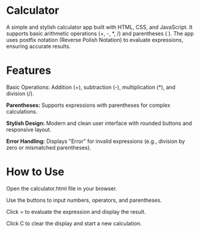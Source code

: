 # Calculator 

A simple and stylish calculator app built with HTML, CSS, and JavaScript. It supports basic arithmetic operations (+, -, *, /) and parentheses ( ). The app uses postfix notation (Reverse Polish Notation) to evaluate expressions, ensuring accurate results.

 # Features
Basic Operations: Addition (+), subtraction (-), multiplication (*), and division (/).

**Parentheses:** Supports expressions with parentheses for complex calculations.

**Stylish Design:** Modern and clean user interface with rounded buttons and responsive layout.

**Error Handling:** Displays "Error" for invalid expressions (e.g., division by zero or mismatched parentheses).

# How to Use
Open the calculator.html file in your browser.

Use the buttons to input numbers, operators, and parentheses.

Click = to evaluate the expression and display the result.

Click C to clear the display and start a new calculation.
